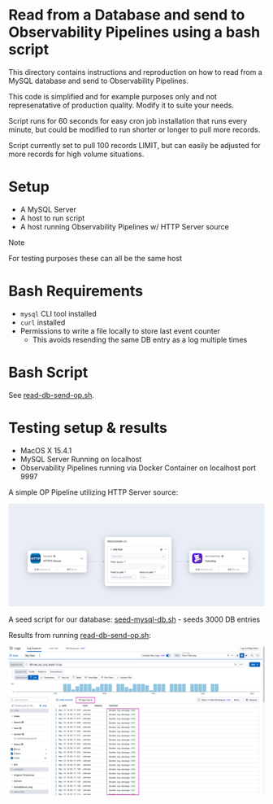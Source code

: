 # Read from a Database and send to Observability Pipelines using a bash script

This directory contains instructions and reproduction on how to read from a MySQL database and send to Observability Pipelines.

This code is simplified and for example purposes only and not represenatative of production quality. Modify it to suite your needs.

Script runs for 60 seconds for easy cron job installation that runs every minute, but could be modified to run shorter or longer to pull more records.

Script currently set to pull 100 records LIMIT, but can easily be adjusted for more records for high volume situations.

# Setup

- A MySQL Server
- A host to run script
- A host running Observability Pipelines w/ HTTP Server source

> [!NOTE]
> For testing purposes these can all be the same host

# Bash Requirements

- `mysql` CLI tool installed
- `curl` installed
- Permissions to write a file locally to store last event counter
  - This avoids resending the same DB entry as a log multiple times

# Bash Script

See [read-db-send-op.sh](./read-db-send-op.sh).

# Testing setup & results

- MacOS X 15.4.1
- MySQL Server Running on localhost
- Observability Pipelines running via Docker Container on localhost port 9997

A simple OP Pipeline utilizing HTTP Server source:

![op-pipe.png](./op-pipe.png)

A seed script for our database: [seed-mysql-db.sh](./seed-mysql-db.sh) - seeds 3000 DB entries

Results from running [read-db-send-op.sh](./read-db-send-op.sh):

![results.png](./results.png)
